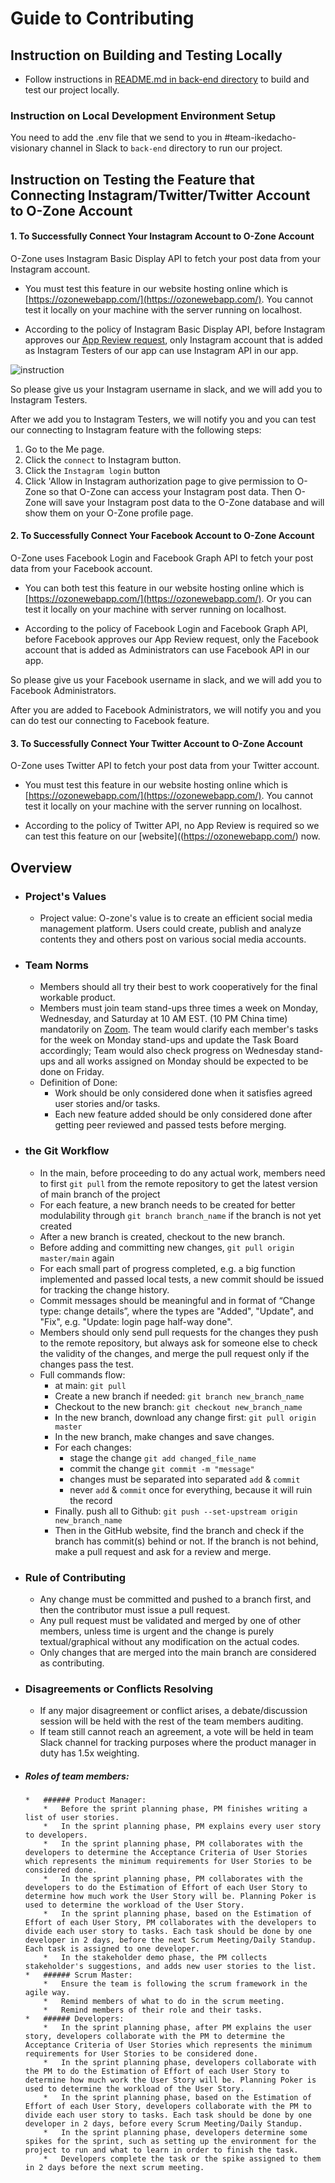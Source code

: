 # Guide to Contributing

## Instruction on Building and Testing Locally

- Follow instructions in [README.md in back-end directory](https://github.com/agile-dev-assignments/project-setup-team-ikedacho-visionary/blob/121bd042fc56a877568f33acd2928b3f521d41a5/back-end/README.md) to build and test our project locally.
### Instruction on Local Development Environment Setup

You need to add the .env file that we send to you in #team-ikedacho-visionary channel in Slack to `back-end` directory to run our project. 

## Instruction on Testing the Feature that Connecting Instagram/Twitter/Twitter Account to O-Zone Account
#### 1. To Successfully Connect Your Instagram Account to O-Zone Account

O-Zone uses Instagram Basic Display API to fetch your post data from your Instagram account.

-   You must test this feature in our website hosting online which is [https://ozonewebapp.com/](https://ozonewebapp.com/). You cannot test it locally on your machine with the server running on localhost.

-   According to the policy of Instagram Basic Display API, before Instagram approves our [App Review request](https://developers.facebook.com/docs/app-review/introduction), only Instagram account that is added as Instagram Testers of our app can use Instagram API in our app.

![instruction](./instruction.png)

So please give us your Instagram username in slack, and we will add you to Instagram Testers.

After we add you to Instagram Testers, we will notify you and you can test our connecting to Instagram feature with the following steps:

1. Go to the Me page.
2. Click the `connect` to Instagram button.
3. Click the `Instagram login` button
4. Click 'Allow in Instagram authorization page to give permission to O-Zone so that O-Zone can access your Instagram post data. Then O-Zone will save your Instagram post data to the O-Zone database and will show them on your O-Zone profile page.

#### 2. To Successfully Connect Your Facebook Account to O-Zone Account

O-Zone uses Facebook Login and Facebook Graph API to fetch your post data from your Facebook account.

-   You can both test this feature in our website hosting online which is [https://ozonewebapp.com/](https://ozonewebapp.com/). Or you can test it locally on your machine with server running on localhost.

-   According to the policy of Facebook Login and Facebook Graph API, before Facebook approves our App Review request, only the Facebook account that is added as Administrators can use Facebook API in our app.

So please give us your Facebook username in slack, and we will add you to Facebook Administrators.

After you are added to Facebook Administrators, we will notify you and you can do test our connecting to Facebook feature.

#### 3. To Successfully Connect Your Twitter Account to O-Zone Account

O-Zone uses Twitter API to fetch your post data from your Twitter account.

-   You must test this feature in our website hosting online which is [https://ozonewebapp.com/](https://ozonewebapp.com/). You cannot test it locally on your machine with the server running on localhost.

-   According to the policy of Twitter API, no App Review is required so we can test this feature on our [website]((https://ozonewebapp.com/) now.

## Overview
*   ### Project's Values
    *   Project value: O-zone's value is to create an efficient social media management platform. Users could create, publish and analyze contents they and others post on various social media accounts. 
*  ### Team Norms
    *   Members should all try their best to work cooperatively for the final workable product. 
    *   Members must join team stand-ups three times a week on Monday, Wednesday, and Saturday at 10 AM EST. (10 PM China time) mandatorily on [Zoom](https://nyu.zoom.us/j/99111537533). The team would clarify each member's tasks for the week on Monday stand-ups and update the Task Board accordingly; Team would also check progress on Wednesday stand-ups and all works assigned on Monday should be expected to be done on Friday.
    *   Definition of Done:
        *   Work should be only considered done when it satisfies agreed user stories and/or tasks. 
        *   Each new feature added should be only considered done after getting peer reviewed and passed tests before merging. 
*   ### the Git Workflow
    *   In the main, before proceeding to do any actual work, members need to first `git pull` from the remote repository to get the latest version of main branch of the project
    *   For each feature, a new branch needs to be created for better modulability through `git branch branch_name` if the branch is not yet created 
    *   After a new branch is created, checkout to the new branch.
    *   Before adding and committing new changes, `git pull origin master/main` again
    *   For each small part of progress completed, e.g. a big function implemented and passed local tests, a new commit should be issued for tracking the change history. 
    *   Commit messages should be meaningful and in format of “Change type: change details”, where the types are "Added", "Update", and "Fix", e.g. "Update: login page half-way done". 
    *   Members should only send pull requests for the changes they push to the remote repository, but always ask for someone else to check the validity of the changes, and merge the pull request only if the changes pass the test. 
    *   Full commands flow:
        *   at main: `git pull`
        *   Create a new branch if needed: `git branch new_branch_name`
        *   Checkout to the new branch: `git checkout new_branch_name`
        *   In the new branch, download any change first: `git pull origin master` 
        *   In the new branch, make changes and save changes. 
        *   For each changes: 
            *   stage the change `git add changed_file_name` 
            *   commit the change `git commit -m "message"`
            *   changes must be separated into separated `add` & `commit`
            *   never `add` & `commit` once for everything, because it will ruin the record
        *   Finally. push all to Github: `git push --set-upstream origin new_branch_name`
        *   Then in the GitHub website, find the branch and check if the branch has commit(s) behind or not. If the branch is not behind, make a pull request and ask for a review and merge. 
*   ### Rule of Contributing
    *   Any change must be committed and pushed to a branch first, and then the contributor must issue a pull request. 
    *   Any pull request must be validated and merged by one of other members, unless time is urgent and the change is purely textual/graphical without any modification on the actual codes. 
    *   Only changes that are merged into the main branch are considered as contributing. 
*   ### Disagreements or Conflicts Resolving
    *   If any major disagreement or conflict arises, a debate/discussion session will be held with the rest of the team members auditing. 
    *   If team still cannot reach an agreement, a vote will be held in team Slack channel for tracking purposes where the product manager in duty has 1.5x weighting. 
*   ##### Roles of team members:
        *   ###### Product Manager: 
            *   Before the sprint planning phase, PM finishes writing a list of user stories.
            *   In the sprint planning phase, PM explains every user story to developers.
            *   In the sprint planning phase, PM collaborates with the developers to determine the Acceptance Criteria of User Stories which represents the minimum requirements for User Stories to be considered done. 
            *   In the sprint planning phase, PM collaborates with the developers to do the Estimation of Effort of each User Story to determine how much work the User Story will be. Planning Poker is used to determine the workload of the User Story.
            *   In the sprint planning phase, based on the Estimation of Effort of each User Story, PM collaborates with the developers to divide each user story to tasks. Each task should be done by one developer in 2 days, before the next Scrum Meeting/Daily Standup. Each task is assigned to one developer. 
            *   In the stakeholder demo phase, the PM collects stakeholder's suggestions, and adds new user stories to the list.
        *   ###### Scrum Master:
            *   Ensure the team is following the scrum framework in the agile way.
            *   Remind members of what to do in the scrum meeting.
            *   Remind members of their role and their tasks.
        *   ###### Developers: 
            *   In the sprint planning phase, after PM explains the user story, developers collaborate with the PM to determine the Acceptance Criteria of User Stories which represents the minimum requirements for User Stories to be considered done. 
            *   In the sprint planning phase, developers collaborate with the PM to do the Estimation of Effort of each User Story to determine how much work the User Story will be. Planning Poker is used to determine the workload of the User Story.
            *   In the sprint planning phase, based on the Estimation of Effort of each User Story, developers collaborate with the PM to divide each user story to tasks. Each task should be done by one developer in 2 days, before every Scrum Meeting/Daily Standup.
            *   In the sprint planning phase, developers determine some spikes for the sprint, such as setting up the environment for the project to run and what to learn in order to finish the task.
            *   Developers complete the task or the spike assigned to them in 2 days before the next scrum meeting.